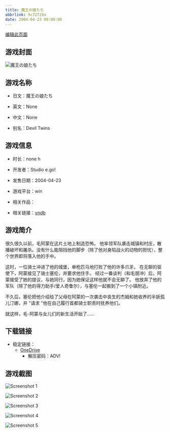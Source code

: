 ```yaml
---
title: 魔王の娘たち
abbrlink: 9c72f29a
date: 2004-04-23 00:00:00
---
```

[编辑此页面](https://github.com/ACG-3/ADV3-source/blob/main/source/_posts/games/%E9%AD%94%E7%8E%8B%E3%81%AE%E5%A8%98%E3%81%9F%E3%81%A1.md)

## 游戏封面

![魔王の娘たち](https://pan.timero.xyz/onedrive/img_lib_001/%E9%AD%94%E7%8E%8B%E3%81%AE%E5%A8%98%E3%81%9F%E3%81%A1_cover.avif)


## 游戏名称

- 日文：魔王の娘たち
- 英文：None
- 中文：None

- 别名：Devil Twins


## 游戏信息

- 时长：none h
- 开发者：Studio e.go!
- 发售日期：2004-04-23
- 游戏平台：win
- 相关作品：

- 相关链接：[vndb](https://vndb.org/v1137)


## 游戏简介

很久很久以前，毛阿蒙在这片土地上制造恐怖。
他率领军队袭击城镇和村庄，散播破坏和屠杀。没有什么能阻挡他的脚步（除了他对身陷战火的动物的担忧），整个世界即将落入他的手中。

这时，一位骑士冲进了他的城堡，单枪匹马地打败了他的许多爪牙。
在无聊的驱使下，阿蒙接见了骑士塞伦，并要求他住手。
经过一番谈判（和毛朋冲）后，阿蒙接受了她的提议，与她同行，因为她保证这样他就不会无聊了。
他放弃了他的军队（除了他的得力助手/爱人奇鲁尔），与塞伦一起搬到了一个小镇附近。

不久后，塞伦把他介绍给了父母在阿蒙的一次袭击中丧生的杰姆和她收养的半妖孤儿汀娜，并 "请求 "他在自己履行首都骑士职责时抚养他们。

就这样，毛-阿蒙与女儿们的新生活开始了......




## 下载链接

- 稳定链接：
    - [OneDrive](https://pan.timero.xyz/onedrive/adv_lib_001/%E9%AD%94%E7%8E%8B%E3%81%AE%E5%A8%98%E3%81%9F%E3%81%A1)
        - 解压密码：ADV!



## 游戏截图


![Screenshot 1](https://pan.timero.xyz/onedrive/img_lib_001/%E9%AD%94%E7%8E%8B%E3%81%AE%E5%A8%98%E3%81%9F%E3%81%A1_Screenshot_1.avif)

![Screenshot 2](https://pan.timero.xyz/onedrive/img_lib_001/%E9%AD%94%E7%8E%8B%E3%81%AE%E5%A8%98%E3%81%9F%E3%81%A1_Screenshot_2.avif)

![Screenshot 3](https://pan.timero.xyz/onedrive/img_lib_001/%E9%AD%94%E7%8E%8B%E3%81%AE%E5%A8%98%E3%81%9F%E3%81%A1_Screenshot_3.avif)

![Screenshot 4](https://pan.timero.xyz/onedrive/img_lib_001/%E9%AD%94%E7%8E%8B%E3%81%AE%E5%A8%98%E3%81%9F%E3%81%A1_Screenshot_4.avif)

![Screenshot 5](https://pan.timero.xyz/onedrive/img_lib_001/%E9%AD%94%E7%8E%8B%E3%81%AE%E5%A8%98%E3%81%9F%E3%81%A1_Screenshot_5.avif)

